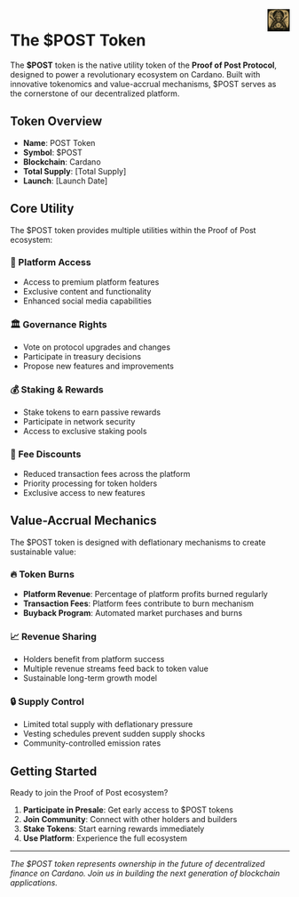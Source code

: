 <img src="../images/utxo-maestro-logo.jpg" alt="POST Token" width="40" height="40" align="right">

# The $POST Token

The **$POST** token is the native utility token of the **Proof of Post Protocol**, designed to power a revolutionary ecosystem on Cardano. Built with innovative tokenomics and value-accrual mechanisms, $POST serves as the cornerstone of our decentralized platform.

## Token Overview

- **Name**: POST Token  
- **Symbol**: $POST
- **Blockchain**: Cardano
- **Total Supply**: [Total Supply]
- **Launch**: [Launch Date]

## Core Utility

The $POST token provides multiple utilities within the Proof of Post ecosystem:

### 🎰 Platform Access
- Access to premium platform features
- Exclusive content and functionality
- Enhanced social media capabilities

### 🏛️ Governance Rights
- Vote on protocol upgrades and changes
- Participate in treasury decisions
- Propose new features and improvements

### 💰 Staking & Rewards
- Stake tokens to earn passive rewards
- Participate in network security
- Access to exclusive staking pools

### 💸 Fee Discounts
- Reduced transaction fees across the platform
- Priority processing for token holders
- Exclusive access to new features

## Value-Accrual Mechanics

The $POST token is designed with deflationary mechanisms to create sustainable value:

### 🔥 Token Burns
- **Platform Revenue**: Percentage of platform profits burned regularly
- **Transaction Fees**: Platform fees contribute to burn mechanism  
- **Buyback Program**: Automated market purchases and burns

### 📈 Revenue Sharing
- Holders benefit from platform success
- Multiple revenue streams feed back to token value
- Sustainable long-term growth model

### 🔒 Supply Control
- Limited total supply with deflationary pressure
- Vesting schedules prevent sudden supply shocks
- Community-controlled emission rates

## Getting Started

Ready to join the Proof of Post ecosystem?

1. **Participate in Presale**: Get early access to $POST tokens
2. **Join Community**: Connect with other holders and builders  
3. **Stake Tokens**: Start earning rewards immediately
4. **Use Platform**: Experience the full ecosystem

---

*The $POST token represents ownership in the future of decentralized finance on Cardano. Join us in building the next generation of blockchain applications.*
